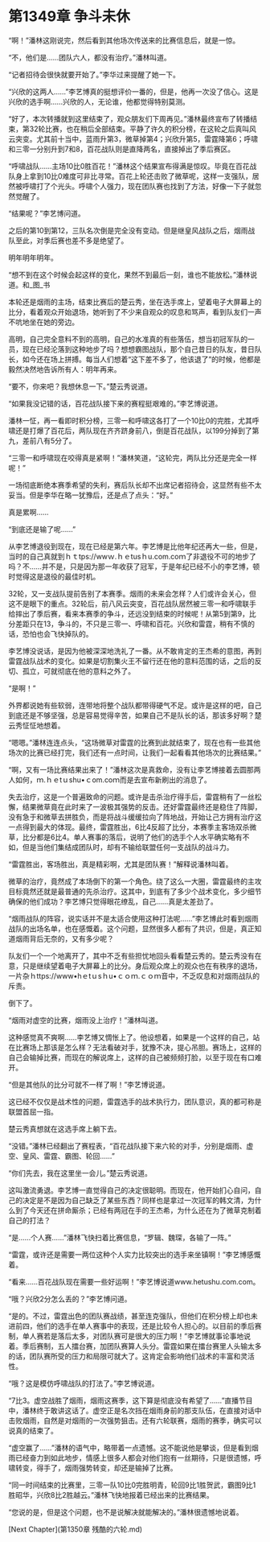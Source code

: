 # 第1349章 争斗未休

“啊！”潘林这刚说完，然后看到其他场次传送来的比赛信息后，就是一惊。

“不，他们是……团队六人，都没有治疗。”潘林叫道。

“记者招待会很快就要开始了。”李华过来提醒了她一下。

“兴欣的这两人……”李艺博真的挺想评价一番的，但是，他再一次没了信心。这是兴欣的选手啊……兴欣的人，无论谁，他都觉得特别莫测。

“好了，本次转播就到这里结束了，观众朋友们下周再见。”潘林最终宣布了转播结束，第32轮比赛，也在稍后全部结束。平静了许久的积分榜，在这轮之后真叫风云突变。尤其前十当中，蓝雨升第3，微草掉第4；兴欣升第5，雷霆降第6；呼啸和三零一分别升到7和8，百花战队则是直降两名，直接掉出了季后赛区。

“呼啸战队……主场10比0胜百花！”潘林这个结果宣布得满是惊叹。毕竟在百花战队身上拿到10比0难度可非比寻常。百花上轮还击败了微草呢，这样一支强队，居然被呼啸打了个光头。呼啸个人强力，现在团队赛也找到了方法，好像一下子就忽然觉醒了。

“结果呢？”李艺博问道。

之后的第10到第12，三队名次倒是完全没有变动。但是继皇风战队之后，烟雨战队至此，对季后赛也差不多是绝望了。

明年明年明年。

“想不到在这个时候会起这样的变化，果然不到最后一刻，谁也不能放松。”潘林说道。和_图_书

本轮还是烟雨的主场，结束比赛后的楚云秀，坐在选手席上，望着电子大屏幕上的比分，看着观众开始退场，她听到了不少来自观众的叹息和骂声，看到队友们一声不吭地坐在她的旁边。

高明，自己完全意料不到的高明，自己的水准真的有些落伍，想当初冠军队的一员，现在已经沦落到这种地步了吗？想想霸图战队，那个自己昔日的队友，昔日队长，如今还在场上拼搏。每当人们想着“这下差不多了，他该退了”的时候，他都是毅然决然地告诉所有人：明年再来。

“要不，你来吧？我想休息一下。”楚云秀说道。

“如果我没记错的话，百花战队接下来的赛程挺艰难的。”李艺博说道。

潘林一怔，再一看即时积分榜，三零一和呼啸这各打了一个10比0的完胜，尤其呼啸还是打爆了百花后，两队现在齐齐跻身前八，倒是百花战队，以199分掉到了第九，差前八有5分了。

“三零一和呼啸现在咬得真是紧啊！”潘林笑道，“这轮完，两队比分还是完全一样呢！”

一场彻底断绝本赛季希望的失利，赛后队长却不出席记者招待会，这显然有些不太妥当。但是李华在略一犹豫后，还是点了点头：“好。”

真是累啊……

“到底还是输了呢……”

从李艺博退役到现在，现在已经是第六年。李艺博是比他年纪还再大一些，但是，当时的自己真就到ｈｔtps://wwｗ.ｈｅtusｈu.com.coｍ了非退役不可的地步了吗？不……并不是，只是因为那一年收获了冠军，于是年纪已经不小的李艺博，顿时觉得这是退役的最佳时机。

32轮，又一支战队提前告别了本赛季。烟雨的未来会怎样？人们或许会关心，但这不是眼下的重点。32轮后，前八风云突变，百花战队居然被三零一和呼啸联手给摔出了季后赛，看来本赛季的争斗，还远没到结束的时候呢！从第5到第9，比分差距只在13，争斗的，不只是三零一、呼啸和百花。兴欣和雷霆，稍有不慎的话，恐怕也会飞快掉队的。

李艺博没说话，是因为他被深深地洗礼了一番。从不敢肯定的王杰希的意图，再到雷霆战队战术的变化。如果是切割集火王不留行还在他的意料范围的话，之后的反切、孤立，可就彻底在他的意料之外了。

“是啊！”

外界都说她有些软弱，连带地将整个战队都带得硬气不足。或许是这样的吧，自己到底还是不够坚强，总是容易觉得辛苦，如果自己不是队长的话，那该多好啊？楚云秀怔怔地想着。

“嗯嗯。”潘林连连点头，“这场微草对雷霆的比赛到此就结束了，现在也有一些其他场次的比赛已经打完，我们还有一点时间，让我们一起看看其他场次的比赛结果。”

“啊，又有一场比赛结果出来了！”潘林这次是真救命，没有让李艺博接着去圆那两人如何，ｍ.ｈｅtｕshu•ｃom.coｍ而是去宣布新刷出的消息了。

失去治疗，这是一个普遍致命的问题。或许是击杀治疗得手后，雷霆稍有了一丝松懈，结果微草竟在此时来了一波极其强势的反击。还好雷霆最终还是稳住了阵脚，没有急于和微草去拼胜负，而是将战斗缓缓拉向了阵地战，开始让己方拥有治疗这一点得到最大的体现。最终，雷霆胜出，6比4反超了比分，本赛季主客场双杀微草，比分都是6比4。单人赛事的落后，说明了他们的选手个人水平确实略有不如，但是当他们集结成团队时，却有不输给联盟任何一支战队的战斗力。

“雷霆胜出，客场胜出，真是精彩啊，尤其是团队赛！”解释说潘林叫着。

微草的治疗，竟然成了本场倒下的第一个角色。绕了这么一大圈，雷霆最终的主攻目标竟然还就是最普通的先杀治疗。这其中，到底有了多少个战术变化，多少细节确保的他们成功？李艺博只觉得眼花缭乱，自己……真是太差劲了。

“烟雨战队的阵容，说实话并不是太适合使用这种打法呢……”李艺博此时看到烟雨战队的出场名单，也在感慨着。这个问题，显然很多人都有了共识，但是，真正知道烟雨背后无奈的，又有多少呢？

队友们一个一个地离开了，其中不乏有些担忧地回头看看楚云秀的。楚云秀没有在意，只是继续望着电子大屏幕上的比分。身后观众席上的观众也在有秩序的退场，一片杂ｈttps://www•hｅtｕsｈu•ｃｏｍ.ｃｏｍ音中，不乏叹息和对烟雨战队的斥责。

倒下了。

“烟雨对虚空的比赛，烟雨没上治疗！”潘林叫道。

这种感觉真不爽啊……李艺博又惆怅上了。他设想着，如果是一个这样的自己，站在比赛场上那该是怎么样？无法看破对手，犹豫不决，提心吊胆。赛场上，这样的自己会输掉比赛，而现在的解说席上，这样的自己被频频打脸，以至于现在有口难开。

“但是其他队的比分可就不一样了啊！”李艺博说道。

这已经不仅仅是战术性的问题，雷霆选手的战术执行力，团队意识，真的都可称是联盟首屈一指。

楚云秀真想就在这选手席上躺下去。

“没错。”潘林已经翻出了赛程表，“百花战队接下来六轮的对手，分别是烟雨、虚空、皇风、雷霆、霸图、轮回……”

“你们先去，我在这里坐一会儿。”楚云秀说道。

这叫激流勇退。李艺博一直觉得自己的决定很聪明。而现在，他开始扪心自问，自己的决定是不是因为自己缺乏了某些东西？同样也是拿过一次冠军的韩文清，为什么到了今天还在拼命厮杀；已经有两冠在手的王杰希，为什么还在为了微草克制着自己的打法？

“是……个人赛……”潘林飞快扫着比赛信息，“罗辑、魏琛，各输了一阵。”

“雷霆，或许还是需要一两位这种个人实力比较突出的选手来坐镇啊！”李艺博感慨着。

“看来……百花战队现在需要一些好运啊！”李艺博说道www.hetushu.com.com。

“哦？兴欣2分怎么丢的？”李艺博问道。

“是的。不过，雷霆出色的团队赛战绩，甚至连克强队，但他们在积分榜上却也未进前四，他们的选手在单人赛事中的表现，还是比较令人担心的。以目前的季后赛制，单人赛若是落后太多，对团队赛可是很大的压力啊！”李艺博就事论事地说着。季后赛制，五人擂台赛，加团队赛算人头分。雷霆如果在擂台赛里人头输太多的话，团队赛所受的压力和局限可就大了。这肯定会影响他们战术的丰富和灵活性。

“哦？这是模仿呼啸战队的打法了。”李艺博说道。

“7比3。虚空战胜了烟雨，烟雨这赛季，这下算是彻底没有希望了……”直播节目中，潘林终于敢讲这话了。虚空正是名次挡在烟雨身前的那支队伍，在直接对话中击败烟雨，自然是对烟雨的一次强势狙击。还有六轮联赛，烟雨的赛季，确实可以说真的结束了。

“虚空赢了……”潘林的语气中，略带着一点遗憾。这不能说他是攀谈，但是看到烟雨已经奋力到如此地步，情感上很多人都会对他们抱有一丝期待，只是很遗憾，呼啸转变，得手了，烟雨强势转变，却还是输掉了比赛。

“同一时间结束的比赛里，三零一队10比0完胜明青，轮回9比1胜贺武，霸图9比1胜昭华，兴欣8比2胜越云。”潘林飞快地报着已经出来的比赛结果。

“您说的是，但是这个问题，也不是说解决就能解决的。”潘林很遗憾地说着。



[Next Chapter](第1350章 残酷的六轮.md)